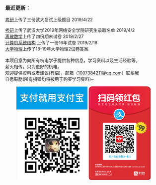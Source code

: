 ### 最近更新：</br>

[考研](https://github.com/FengGuanxi/HDU-Experience/tree/master/%E5%AD%A6%E4%B9%A0/%E8%80%83%E7%A0%94)上传了三份武大复试上级题目 2019/4/22</br>

[考研](https://github.com/FengGuanxi/HDU-Experience/tree/master/%E5%AD%A6%E4%B9%A0/%E8%80%83%E7%A0%94)上传了武汉大学2019年网络安全学院研究生录取名单 2019/4/2</br>
[离散数学](https://github.com/FengGuanxi/HDU-Experience/upload/master/%E5%AD%A6%E4%B9%A0/%E7%A6%BB%E6%95%A3%E6%95%B0%E5%AD%A6)上传了四份期末试卷 2019/2/27</br>
[计算机系统结构](https://github.com/FengGuanxi/HDU-Experience/tree/master/%E5%AD%A6%E4%B9%A0/%E8%AE%A1%E7%AE%97%E6%9C%BA%E7%B3%BB%E7%BB%9F%E7%BB%93%E6%9E%84) 上传了一份16年试卷 2019/2/18</br>
[大学物理](https://github.com/FengGuanxi/HDU-Experience/tree/master/%E5%AD%A6%E4%B9%A0/%E5%A4%A7%E5%AD%A6%E7%89%A9%E7%90%86/%E8%AF%95%E5%8D%B7)上传了18-19年大学物理2试卷答案</br>
</br>
本项目意为向所有杭电学子提供各种信息，学习资料以及生活经验等。</br>
薪火相传，只为更好的杭电。</br>
欢迎提供资料或者建议(有偿)，邮箱（1007384211@qq.com）联系我</br>
自愿鼓励(所有捐赠均将被用于购买学习资料)~

<div align="center">
  <img src="https://raw.githubusercontent.com/FengGuanxi/GitHub-/master/%E6%94%AF%E4%BB%98%E5%AE%9D.jpg" height="300px" alt="支付宝打赏" >
  <img src="https://github.com/FengGuanxi/GitHub-/blob/master/%E5%86%AF%E5%86%A0%E7%8E%BA%E7%9A%84%E7%BA%A2%E5%8C%85%E4%BA%8C%E7%BB%B4%E7%A0%81.PNG" height="300px" alt="扫我领红包" >
</div>


